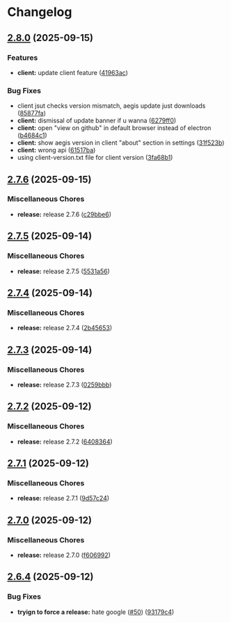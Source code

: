 # Changelog

## [2.8.0](https://github.com/AEGIS-GAME/aegis/compare/client-v2.7.6...client-v2.8.0) (2025-09-15)


### Features

* **client:** update client feature ([41963ac](https://github.com/AEGIS-GAME/aegis/commit/41963ac38061bdfd20b010933603e7a94a80a10e))


### Bug Fixes

* client jsut checks version mismatch, aegis update just downloads ([85877fa](https://github.com/AEGIS-GAME/aegis/commit/85877fa7f45afe54710a6d071553e8604dc96967))
* **client:** dismissal of update banner if u wanna ([6279ff0](https://github.com/AEGIS-GAME/aegis/commit/6279ff007d1e76a6adf3c8e9f97d5cf0a5e7cc35))
* **client:** open "view on github" in default browser instead of electron ([b4684c1](https://github.com/AEGIS-GAME/aegis/commit/b4684c16ba3e80680ae67fea05570daa95334293))
* **client:** show aegis version in client "about" section in settings ([31f523b](https://github.com/AEGIS-GAME/aegis/commit/31f523bc2f084a2b862d0798e77ca6a38fbca2d3))
* **client:** wrong api ([61517ba](https://github.com/AEGIS-GAME/aegis/commit/61517baf84e0dc34a62ccc6c254daa11d0d988bf))
* using client-version.txt file for client version ([3fa68b1](https://github.com/AEGIS-GAME/aegis/commit/3fa68b1a468199095fc9571f15172c8c0c46f65e))

## [2.7.6](https://github.com/AEGIS-GAME/aegis/compare/client-v2.7.5...client-v2.7.6) (2025-09-15)


### Miscellaneous Chores

* **release:** release 2.7.6 ([c29bbe6](https://github.com/AEGIS-GAME/aegis/commit/c29bbe63290d54a2eb0ab313a30b50c1fe10713f))

## [2.7.5](https://github.com/AEGIS-GAME/aegis/compare/client-v2.7.4...client-v2.7.5) (2025-09-14)


### Miscellaneous Chores

* **release:** release 2.7.5 ([5531a56](https://github.com/AEGIS-GAME/aegis/commit/5531a566878ee494d18dac37d4f7d54b3b2273e5))

## [2.7.4](https://github.com/AEGIS-GAME/aegis/compare/client-v2.7.3...client-v2.7.4) (2025-09-14)


### Miscellaneous Chores

* **release:** release 2.7.4 ([2b45653](https://github.com/AEGIS-GAME/aegis/commit/2b45653e3cf530ad437b13365e86cc6691fdfe4e))

## [2.7.3](https://github.com/AEGIS-GAME/aegis/compare/client-v2.7.2...client-v2.7.3) (2025-09-14)


### Miscellaneous Chores

* **release:** release 2.7.3 ([0259bbb](https://github.com/AEGIS-GAME/aegis/commit/0259bbb85e855f16d0ea1550f98c29abbc113cc1))

## [2.7.2](https://github.com/AEGIS-GAME/aegis/compare/client-v2.7.1...client-v2.7.2) (2025-09-12)


### Miscellaneous Chores

* **release:** release 2.7.2 ([6408364](https://github.com/AEGIS-GAME/aegis/commit/64083645be9da4aa46934313f9b4cba02c0ca6b9))

## [2.7.1](https://github.com/AEGIS-GAME/aegis/compare/client-v2.7.0...client-v2.7.1) (2025-09-12)


### Miscellaneous Chores

* **release:** release 2.7.1 ([9d57c24](https://github.com/AEGIS-GAME/aegis/commit/9d57c2484cbb0bf5664c0dd25f7965a8cab027d2))

## [2.7.0](https://github.com/AEGIS-GAME/aegis/compare/client-v2.6.4...client-v2.7.0) (2025-09-12)


### Miscellaneous Chores

* **release:** release 2.7.0 ([f606992](https://github.com/AEGIS-GAME/aegis/commit/f606992695d07dded3787febced2586ca08e80e2))

## [2.6.4](https://github.com/AEGIS-GAME/aegis/compare/client-v2.6.3...client-v2.6.4) (2025-09-12)


### Bug Fixes

* **tryign to force a release:** hate google ([#50](https://github.com/AEGIS-GAME/aegis/issues/50)) ([93179c4](https://github.com/AEGIS-GAME/aegis/commit/93179c4935cf98ee3b50197d0a60b034db0905fd))
